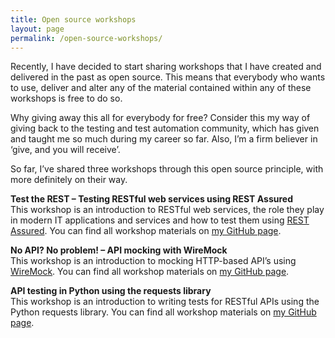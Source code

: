 ```yaml
---
title: Open source workshops
layout: page
permalink: /open-source-workshops/
---
```

Recently, I have decided to start sharing workshops that I have created and delivered in the past as open source. This means that everybody who wants to use, deliver and alter any of the material contained within any of these workshops is free to do so.

Why giving away this all for everybody for free? Consider this my way of giving back to the testing and test automation community, which has given and taught me so much during my career so far. Also, I&#8217;m a firm believer in &#8216;give, and you will receive&#8217;.

So far, I&#8217;ve shared three workshops through this open source principle, with more definitely on their way.

**Test the REST &#8211; Testing RESTful web services using REST Assured**  
This workshop is an introduction to RESTful web services, the role they play in modern IT applications and services and how to test them using <a href="http://rest-assured.io/" target="_blank" rel="noopener noreferrer">REST Assured</a>. You can find all workshop materials on <a href="https://github.com/basdijkstra/rest-assured-workshop" target="_blank" rel="noopener noreferrer">my GitHub page</a>.

**No API? No problem! &#8211; API mocking with WireMock**  
This workshop is an introduction to mocking HTTP-based API&#8217;s using <a href="http://wiremock.org/" target="_blank" rel="noopener noreferrer">WireMock</a>. You can find all workshop materials on <a href="https://github.com/basdijkstra/wiremock-workshop" target="_blank" rel="noopener noreferrer">my GitHub page</a>.

**API testing in Python using the requests library**  
This workshop is an introduction to writing tests for RESTful APIs using the Python requests library. You can find all workshop materials on <a href="https://github.com/basdijkstra/requests-workshop" target="_blank" rel="noopener noreferrer">my GitHub page</a>.